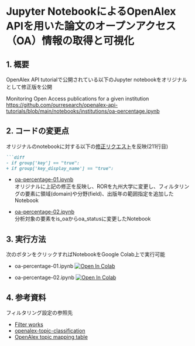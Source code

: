 # Jupyter NotebookによるOpenAlex APIを用いた論文のオープンアクセス（OA）情報の取得と可視化

## 1. 概要
  
OpenAlex API tutorialで公開されている以下のJupyter notebookをオリジナルとして修正版を公開  

Monitoring Open Access publications for a given institution  
https://github.com/ourresearch/openalex-api-tutorials/blob/main/notebooks/institutions/oa-percentage.ipynb  
  
## 2. コードの変更点

オリジナルのnotebookに対する以下の[修正リクエスト](https://github.com/ourresearch/openalex-api-tutorials/pull/11/commits/bee0bce07cd06d6f55615db8c25de9ce69926a45)を反映(211行目)  

```markdown
```diff
- if group['key'] == "true":
+ if group['key_display_name'] == "true":
```
  
- [oa-percentage-01.ipynb](https://github.com/ashikita/openalex-api-notebook/blob/main/oa-percentage-01.ipynb)  
オリジナルに上記の修正を反映し、RORを九州大学に変更し、フィルタリングの要素に領域(domain)や分野(field)、出版年の範囲指定を追加したNotebook  

- [oa-percentage-02.ipynb](https://github.com/ashikita/openalex-api-notebook/blob/main/oa-percentage-02.ipynb)  
分析対象の要素をis_oaからoa_statusに変更したNotebook  


## 3. 実行方法 

次のボタンをクリックすればNotebookをGoogle Colab上で実行可能  

- oa-percentage-01.ipynb
[![Open In Colab](https://colab.research.google.com/assets/colab-badge.svg)](https://colab.research.google.com/github/ashikita/openalex-api-notebook/blob/main/oa-percentage-01.ipynb)

- oa-percentage-02.ipynb
[![Open In Colab](https://colab.research.google.com/assets/colab-badge.svg)](https://colab.research.google.com/github/ashikita/openalex-api-notebook/blob/main/oa-percentage-02.ipynb)

## 4. 参考資料

フィルタリング設定の参照先  
- [Filter works](https://docs.openalex.org/api-entities/works/filter-works)
- [openalex-topic-classification](https://github.com/ourresearch/openalex-topic-classification/tree/main?tab=readme-ov-file)  
- [OpenAlex topic mapping table](https://docs.google.com/spreadsheets/d/1v-MAq64x4YjhO7RWcB-yrKV5D_2vOOsxl4u6GBKEXY8/edit?gid=983250122#gid=983250122)  
